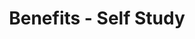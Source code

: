 ---
title: Benefits - Self Study

components:

- component_name: hero
  supertitle: Benefits for Self Study
  title: A better way to practice and assess
  img_src: "assets/img/hero/benefits-hero.svg"

- component_name: tabBar
  tabBarItems:
  - img_src: "assets/img/random-img3.svg"
    label: Educators
    url: benefits-educators

  - img_src: "assets/img/hero-test.svg"
    label: Self-study
    
- component_name: preFooter
---